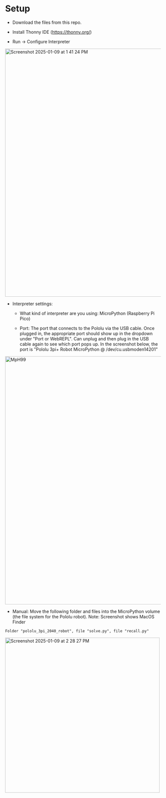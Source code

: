 # Setup

- Download the files from this repo.

- Install Thonny IDE (https://thonny.org/)

- Run -> Configure Interpreter
<img width="800" alt="Screenshot 2025-01-09 at 1 41 24 PM" src="https://github.com/user-attachments/assets/1631c176-87da-4f9c-90be-a651b75ddcbd" />
<br/>

- Interpreter settings:
    - What kind of interpreter are you using: MicroPython (Raspberry Pi Pico)

    - Port: The port that connects to the Pololu via the USB cable. Once plugged in, the appropriate port should show up in the dropdown under "Port or WebREPL". Can unplug and then plug in the USB cable again to see which port pops up. In the screenshot below, the port is "Pololu 3pi+ Robot MicroPython @ /dev/cu.usbmoden14201"

<img width="800" alt="MpH99" src="https://github.com/user-attachments/assets/a3ae5594-1fcd-4481-9881-57e8820ff3fd" />
<br/>


- Manual: Move the following folder and files into the MicroPython volume (the file system for the Pololu robot). Note: Screenshot shows MacOS Finder

```Folder "pololu_3pi_2040_robot", file "solve.py", file "recall.py"```

<img width="500" alt="Screenshot 2025-01-09 at 2 28 27 PM" src="https://github.com/user-attachments/assets/44a4399f-8806-4c59-87b7-c05ae3853211" />
<br/>



 
